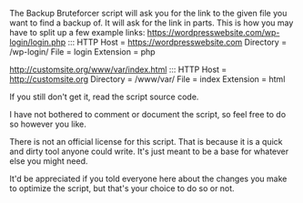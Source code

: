 The Backup Bruteforcer script will ask you for the link to the given file you want to find a backup of. It will ask for the link in parts. This is how you may have to split up a few example links:
https://wordpresswebsite.com/wp-login/login.php :::
  HTTP Host = https://wordpresswebsite.com 
  Directory = /wp-login/
  File = login
  Extension = php

http://customsite.org/www/var/index.html :::
  HTTP Host = http://customsite.org
  Directory = /www/var/
  File = index
  Extension = html

If you still don't get it, read the script source code.

I have not bothered to comment or document the script, so feel free to do so however you like.

There is not an official license for this script. That is because it is a quick and dirty tool anyone could write. It's just meant to be a base for whatever else you might need.

It'd be appreciated if you told everyone here about the changes you make to optimize the script, but that's your choice to do so or not.
